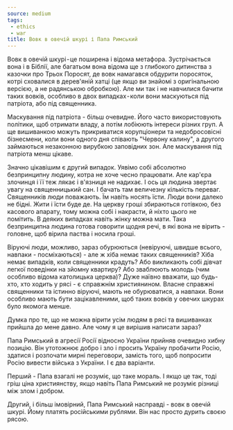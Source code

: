 ```yaml
---
source: medium
tags:
 - ethics
 - war
title: Вовк в овечій шкурі і Папа Римський
---
```

Вовк в овечій шкурі - це поширена і відома метафора. 
Зустрічається вона і в Біблії, але багатьом вона відома ще з глибокого дитинства з казочки про Трьох Поросят, де вовк намагався обдурити поросяток, котрі сховалися в дерев'яній хатці (це якщо ви знайомі з оригінальною версією, а не радянською обробкою). 
Але ми так і не навчилися бачити таких вовків, особливо в двох випадках - коли вони маскуються під патріота, або під священника.

Маскування під патріота - більш очевидне. 
Його часто використовують політики, щоб отримати владу, а потім лобіюють інтереси різних груп. 
А ще вишиванкою можуть прикриватися корупціонери та недобросовісні бізнесмени, коли вони одного дня співають "Червону калину", а другого займаються незаконною вирубкою заповідних зон. 
Але маскування під патріота менш цікаве.

Значно цікавішим є другий випадок. 
Уявімо собі абсолютно безпринципну людину, котра не хоче чесно працювати. 
Але кар'єра злочинця і її теж лякає і в'язниця не надихає. 
І ось ця людина звертає увагу на священницький сан. 
І бачать там величезну кількість переваг. 
Священників люди поважають. 
Їм навіть носять їсти. 
Люди вони далеко не бідні. 
Жити і їсти буде де. 
На церкву гроші збираються готівкою, без касового апарату, тому можна собі і накрасти, й ніхто цього не помітить. 
В деяких випадках навіть жінку можна мати. 
Така безпринципна людина готова говорити щодня речі, в які вона не вірить - головне, щоб вірила паства і носила гроші. 


Віруючі люди, можливо, зараз обурюються (невіруючі, швидше всього, навпаки - посміхаються) - але ж хіба немає таких священників? 
Хіба немає випадків, коли священники крадуть? 
Або викликають собі дівчат легкої поведінки на зйомну квартиру? 
Або зваблюють молодь (чим особливо відома католицька церква)? 
Дуже наївно вважати, що будь-хто, хто ходить у рясі - є справжнім християнином. 
Власне справжні священники та істинно віруючі, мають не обурюватися, а навпаки. 
Вони особливо мають бути зацікавленими, щоб таких вовків у овечих шкурах було якомога менше.

Думка про те, що не можна вірити усім людям в рясі та вишиванках прийшла до мене давно. 
Але чому я це вирішив написати зараз?

Папа Римський в агресії Росії відносно України прийняв очевидно хибну позицію. 
Він утотожнює добро і зло і просить Україну пробачити Росію, здатися і розпочати мирні переговори, замість того, щоб попросити Росію вивести війська з України. 
І є два варіанти. 


Перший - Папа взагалі не розуміє, що таке мораль. 
І якщо це так, тоді гріш ціна християнству, якщо навіть Папа Римський не розуміє різниці між злом і добром.

Другий, і більш імовірний, Папа Римський насправді - вовк в овечій шкурі. 
Йому платять російськими рублями. 
Він нас просто дурить своєю рясою.
